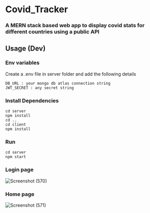 # Covid_Tracker
### A MERN stack based web app to display covid stats for different countries using a public API


## Usage (Dev)

### Env variables

Create a .env file in server folder and add the following details

```
DB_URL : your mongo db atlas connection string
JWT_SECRET : any secret string
```

### Install Dependencies
 ```
cd server
npm install
cd ..
cd client
npm install
```
### Run
```
cd server
npm start
```
### Login page
![Screenshot (570)](https://user-images.githubusercontent.com/88090198/160587537-53ea3d3b-eadb-4ac9-92de-101cf7305dd1.png)

### Home page
![Screenshot (571)](https://user-images.githubusercontent.com/88090198/160587572-9d0b56a0-f956-498e-a452-e373ce279e58.png)
